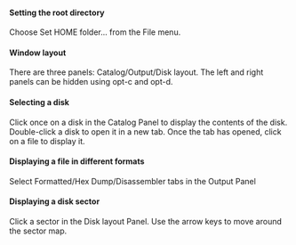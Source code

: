 #### Setting the root directory
Choose Set HOME folder... from the File menu.
#### Window layout
There are three panels: Catalog/Output/Disk layout. The left and right panels can be hidden using opt-c and opt-d.
#### Selecting a disk
Click once on a disk in the Catalog Panel to display the contents of the disk. Double-click a disk to open it in a new tab. Once the tab has opened, click on a file to display it.
#### Displaying a file in different formats
Select Formatted/Hex Dump/Disassembler tabs in the Output Panel
#### Displaying a disk sector
Click a sector in the Disk layout Panel. Use the arrow keys to move around the sector map.
